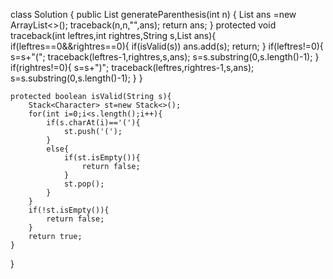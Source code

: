 class Solution {
    public List<String> generateParenthesis(int n) {
        List<String> ans =new ArrayList<>();
        traceback(n,n,"",ans);
        return ans;
    }
    protected void traceback(int leftres,int rightres,String s,List<String> ans){
        if(leftres==0&&rightres==0){
            if(isValid(s))
                ans.add(s);
            return;
        }
        if(leftres!=0){
            s=s+"(";
            traceback(leftres-1,rightres,s,ans);
            s=s.substring(0,s.length()-1);
        }
        if(rightres!=0){
            s=s+")";
            traceback(leftres,rightres-1,s,ans);
            s=s.substring(0,s.length()-1);
        }
    }

    protected boolean isValid(String s){
        Stack<Character> st=new Stack<>();
        for(int i=0;i<s.length();i++){
            if(s.charAt(i)=='('){
                st.push('(');
            }
            else{
                if(st.isEmpty()){
                    return false;
                }
                st.pop();
            }
        }
        if(!st.isEmpty()){
            return false;
        }
        return true;
    }
}